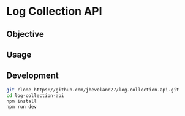 # Log Collection API

## Objective

## Usage

## Development

```bash
git clone https://github.com/jbeveland27/log-collection-api.git
cd log-collection-api
npm install
npm run dev
```
